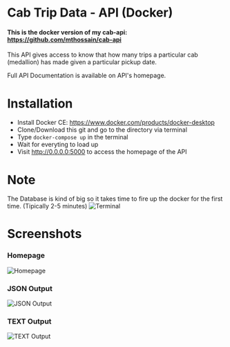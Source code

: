 # Cab Trip Data - API (Docker)
#### This is the docker version of my cab-api: https://github.com/mthossain/cab-api

This API gives access to know that how many trips a particular cab (medallion) has made given a particular pickup date.

Full API Documentation is available on API's homepage.

# Installation
* Install Docker CE: https://www.docker.com/products/docker-desktop
* Clone/Download this git and go to the directory via terminal
* Type `docker-compose up` in the terminal
* Wait for everyting to load up
* Visit http://0.0.0.0:5000 to access the homepage of the API 

# Note
The Database is kind of big so it takes time to fire up the docker for the first time. (Tipically 2-5 minutes)
![Terminal](https://i.postimg.cc/QtBNcSzC/50264367-527077407785874-4012852528076029952-n.png)

# Screenshots
### Homepage
![Homepage](https://i.postimg.cc/T1FZ3wkN/Screen-Shot-2019-01-19-at-9-12-58-pm.png)
### JSON Output
![JSON Output](https://i.postimg.cc/L4WdTCHk/Screen-Shot-2019-01-19-at-9-17-16-pm.png)
### TEXT Output
![TEXT Output](https://i.postimg.cc/bNS7FxJ7/Screen-Shot-2019-01-19-at-9-17-27-pm.png)
